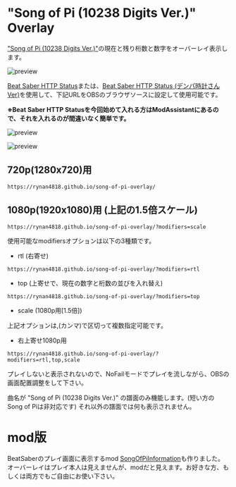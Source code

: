# "Song of Pi (10238 Digits Ver.)" Overlay

["Song of Pi (10238 Digits Ver.)"](https://beatsaver.com/beatmap/60a)の現在と残り桁数と数字をオーバーレイ表示します。

![preview](https://rynan4818.github.io/song-of-pi-overlay.png)

[Beat Saber HTTP Status](https://github.com/opl-/beatsaber-http-status)または、[Beat Saber HTTP Status (デンパ時計さんVer)](https://github.com/denpadokei/beatsaber-http-status)を使用して、下記URLをOBSのブラウザソースに設定して使用可能です。

**※Beat Saber HTTP Statusを今回始めて入れる方はModAssistantにあるので、それを入れるのが間違いなく簡単です。**

![preview](https://rynan4818.github.io/beatsaber-overlay-noscore-obs-setting1.png)

![preview](https://rynan4818.github.io/song-of-pi-overlay_obs.png)

## 720p(1280x720)用
```
https://rynan4818.github.io/song-of-pi-overlay/
```
## 1080p(1920x1080)用 (上記の1.5倍スケール)
```
https://rynan4818.github.io/song-of-pi-overlay/?modifiers=scale
```

使用可能なmodifiersオプションは以下の3種類です。

- rtl (右寄せ)
```
https://rynan4818.github.io/song-of-pi-overlay/?modifiers=rtl
```
- top (上寄せで、現在の数字と桁数の並びを入れ替え)
```
https://rynan4818.github.io/song-of-pi-overlay/?modifiers=top
```
- scale (1080p用[1.5倍])

上記オプションは,(カンマ)で区切って複数指定可能です。
- 右上寄せ1080p用
```
https://rynan4818.github.io/song-of-pi-overlay/?modifiers=rtl,top,scale
```

プレイしないと表示されないので、NoFailモードでプレイを流しながら、OBSの画面配置調整をして下さい。

曲名が "Song of Pi (10238 Digits Ver.)" の譜面のみ機能します。(短い方のSong of Piは非対応です)
それ以外の譜面では何も表示されません。

# mod版

BeatSaberのプレイ画面に表示するmod [SongOfPiInformation](https://github.com/rynan4818/BeatmapInformation/tree/SongOfPiInformation)も作りました。オーバーレイはプレイ本人は見えませんが、modだと見えます。お好きな方、もしくは両方でもご自由にお使い下さい。